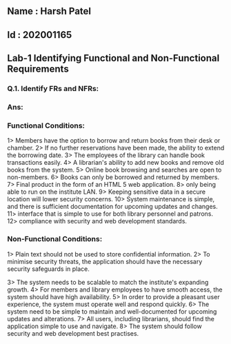 ## Name : Harsh Patel
## Id : 202001165
## Lab-1 Identifying Functional and Non-Functional Requirements



### Q.1. Identify FRs and NFRs:
### Ans:

### **Functional Conditions:**
1> Members have the option to borrow and return books from their desk or chamber.
2> If no further reservations have been made, the ability to extend the borrowing date.
3> The employees of the library can handle book transactions easily.
4> A librarian's ability to add new books and remove old books from the system.
5> Online book browsing and searches are open to non-members.
6> Books can only be borrowed and returned by members.
7> Final product in the form of an HTML 5 web application.
8> only being able to run on the institute LAN.
9> Keeping sensitive data in a secure location will lower security concerns.
10> System maintenance is simple, and there is sufficient documentation for upcoming updates and changes.
11> interface that is simple to use for both library personnel and patrons.
12> compliance with security and web development standards.


### **Non-Functional Conditions:**

1> Plain text should not be used to store confidential information.
2> To minimise security threats, the application should have the necessary security safeguards in place.

3> The system needs to be scalable to match the institute's expanding growth.
4> For members and library employees to have smooth access, the system should have high availability.
5> In order to provide a pleasant user experience, the system must operate well and respond quickly.
6> The system need to be simple to maintain and well-documented for upcoming updates and alterations.
7> All users, including librarians, should find the application simple to use and navigate.
8> The system should follow security and web development best practises.
